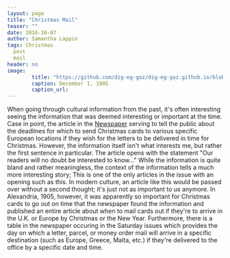 ```yaml
---
layout: page
title: "Christmas Mail"
teaser: ""
date: 2016-10-07
author: Samantha Lappin
tags: Christmas
  post 
  mail
header: no
image:
        title: "https://github.com/dig-eg-gaz/dig-eg-gaz.github.io/blob/master/_posts/ifs-2116-f-2017/Dec1_3c.jpg?raw=true"
        caption: December 1, 1905
        caption_url:
---
```

When going through cultural information from the past, it's often interesting seeing the information that was deemed interesting or important at the time. Case in point, the article in the [Newspaper](https://github.com/Fibinocci1123/Dig-eg-gaz/blob/master/Text/1905-12-01) serving to tell the public about the deadlines for which to send Christmas cards to various specific European locations if they wish for the letters to be delivered in time for Christmas. However, the information itself isn't what interests me, but rather the first sentence in particular. The article opens with the statement "Our readers will no doubt be interested to know..." While the information is quite bland and rather meaningless, the context of the information tells a much more interesting story; This is one of the only articles in the issue with an opening such as this. In modern culture, an article like this would be passed over without a second thought; it's just not as important to us anymore. In Alexandria, 1905, however, it was apparently so important for Christmas cards to go out on time that the newspaper found the information and published an entire article about when to mail cards out if they're to arrive in the U.K. or Europe by Christmas or the New Year. Furthermore, there is a table in the newspaper occuring in the Saturday issues which provides the day on which a letter, parcel, or money order mail will arrive in a specific destination (such as Europe, Greece, Malta, etc.) if they're delivered to the office by a specific date and time.
